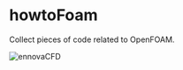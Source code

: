 # howtoFoam
Collect pieces of code related to OpenFOAM.

![ennovaCFD](https://www.idaj.co.jp/product/ennovacfd/openfoam_gui/)
